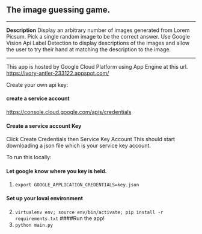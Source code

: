 
## The image guessing game.
---
**Description**
Display an arbitrary number of images generated from Lorem Picsum.
Pick a single random image to be the correct answer.
Use Google Vision Api Label Detection to display descriptions
of the images and allow the user to try their hand at matching the
description to the image.

---
This app is hosted by Google Cloud Platform using App Engine at
this url.  <https://ivory-antler-233122.appspot.com/>

Create your own api key:
#### create a service account
<https://console.cloud.google.com/apis/credentials> 
#### Create a service account Key
Click Create Credentials then Service Key Account
This should start downloading a json file which is your service key account.

To run this locally:
#### Let google know where you key is held.
1. `export GOOGLE_APPLICATION_CREDENTIALS=key.json`
#### Set up your loval environment
2. `virtualenv env; source env/bin/activate; pip install -r requirements.txt`
####Run the app!
3. `python main.py`
